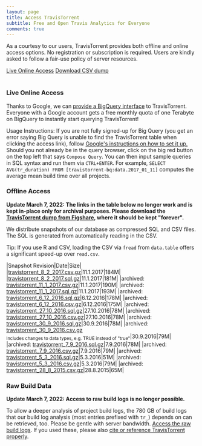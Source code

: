 ```yaml
---
layout: page
title: Access TravisTorrent
subtitle: Free and Open Travis Analytics for Everyone
comments: true
---
```


As a courtesy to our users, TravisTorrent provides both offline and online
access options. No registration or subscription is required. Users are kindly asked to follow a fair-use policy of server resources.

<div class="get-started-wrap"><a class="btn btn-success btn-lg get-started-btn" href="https://bigquery.cloud.google.com/table/travistorrent-bq:data.2017_02_08?tab=schema">Live Online Access</a> <a class="btn btn-success btn-lg get-started-btn" href="/dumps/travistorrent_8_2_2017.sql.gz">Download CSV dump</a></div>
<br>

### Live Online Access
Thanks to Google, we can [provide a BigQuery interface](https://bigquery.cloud.google.com/table/travistorrent-bq:data.2017_01_11?tab=schema) to TravisTorrent. Everyone with a Google account gets a free monthly quota of one Terabyte on BigQuery to instantly start querying TravisTorrent!

Usage Instructions:  If you are not fully signed-up for Big Query (you get an error saying Big Query is unable to find the TravisTorrent table when clicking the access link), follow [Google's instructions on how to set it up.](https://cloud.google.com/blog/big-data/2017/01/how-to-run-a-terabyte-of-google-bigquery-queries-each-month-without-a-credit-card) Should you not already be in the query browser, click on the big red button on the top left that says `Compose Query`. You can then input sample queries in SQL syntax and run them via `CTRL+ENTER`.  For example, ``SELECT AVG(tr_duration) FROM [travistorrent-bq:data.2017_01_11]`` computes the average mean build time over all projects. 

### Offline Access
**Update March 7, 2022: The links in the table below no longer work and is kept in-place only for archival purposes. Please download the [TravisTorrent dump from Figshare,](https://doi.org/10.6084/m9.figshare.19314170) where it should be kept "forever".**

We distribute snapshots of our database as compressed SQL and CSV files. The SQL is generated from automatically reading in the CSV.

Tip: If you use R and CSV, loading the CSV via `fread` from `data.table` offers a significant speed-up over `read.csv`.

|Snapshot Revision|Date|Size|
|[travistorrent_8_2_2017.csv.gz](/dumps/travistorrent_8_2_2017.csv.gz)|11.1.2017|184M|
|[travistorrent_8_2_2017.sql.gz](/dumps/travistorrent_8_2_2017.sql.gz)|11.1.2017|181M|
|archived: [travistorrent_11_1_2017.csv.gz](/dumps/travistorrent_11_1_2017.csv.gz)|11.1.2017|190M|
|archived: [travistorrent_11_1_2017.sql.gz](/dumps/travistorrent_11_1_2017.sql.gz)|11.1.2017|193M|
|archived: [travistorrent_6_12_2016.sql.gz](/dumps/travistorrent_6_12_2016.sql.gz)|6.12.2016|178M|
|archived: [travistorrent_6_12_2016.csv.gz](/dumps/travistorrent_6_12_2016.csv.gz)|6.12.2016|175M|
|archived: [travistorrent_27_10_2016.sql.gz](/dumps/travistorrent_27_10_2016.sql.gz)|27.10.2016|78M|
|archived: [travistorrent_27_10_2016.csv.gz](/dumps/travistorrent_27_10_2016.csv.gz)|27.10.2016|78M|
|archived: [travistorrent_30_9_2016.sql.gz](/dumps/travistorrent_30_9_2016.sql.gz)|30.9.2016|78M|
|archived: [travistorrent_30_9_2016.csv.gz](/dumps/travistorrent_30_9_2016.csv.gz) <br><sub>Includes changes to data types, e.g. TRUE instead of "true"</sub>|30.9.2016|79M|
|archived: [travistorrent_7_9_2016.sql.gz](/dumps/travistorrent_7_9_2016.sql.gz)|7.9.2016|78M|
|archived: [travistorrent_7_9_2016.csv.gz](/dumps/travistorrent_7_9_2016.csv.gz)|7.9.2016|79M|
|archived: [travistorrent_5_3_2016.sql.gz](/dumps/travistorrent_5_3_2016.sql.gz)|5.3.2016|51M|
|archived: [travistorrent_5_3_2016.csv.gz](/dumps/travistorrent_5_3_2016.csv.gz)|5.3.2016|79M|
|archived: [travistorrent_28_8_2015.csv.gz](/dumps/travistorrent_28_8_2015.csv.gz)|28.8.2015|65M|

### Raw Build Data
**Update March 7, 2022: Access to raw build logs is no longer possible.**

To allow a deeper analysis of project build logs, the 780 GB of build logs that our build log analysis (most entries prefixed with `tr_`) depends on can be retrieved, too. Please be gentle with server bandwidth. [Access the raw build logs](#). If you used these, please also [cite or reference TravisTorrent properly](/#cite).

